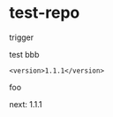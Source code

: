 # test-repo

trigger

test
bbb

<!--{x-release-please-released-start-version}-->
```
<version>1.1.1</version>
```
<!--{x-release-please-released-end}-->

foo

next: 1.1.1 <!--{x-release-please-version}-->
